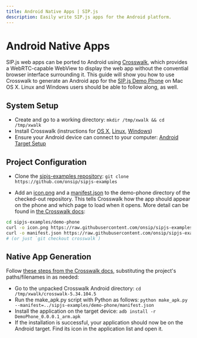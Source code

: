 ```yaml
---
title: Android Native Apps | SIP.js
description: Easily write SIP.js apps for the Android platform.
---
```


# Android Native Apps

SIP.js web apps can be ported to Android using [Crosswalk](https://crosswalk-project.org/), which provides a WebRTC-capable WebView to display the web app without the convential browser interface surrounding it. This guide will show you how to use Crosswalk to generate an Android app for the [SIP.js Demo Phone](http://sipjs.com/demo-phone/) on Mac OS X. Linux and Windows users should be able to follow along, as well.

## System Setup

* Create and go to a working directory: `mkdir /tmp/xwalk && cd /tmp/xwalk`
* Install Crosswalk (instructions for [OS X](https://crosswalk-project.org/#documentation/getting_started/linux_host_setup/Install-the-Oracle-JDK), [Linux](https://crosswalk-project.org/#documentation/getting_started/Linux_host_setup/Installation-for-Crosswalk-Android), [Windows](https://crosswalk-project.org/#documentation/getting_started/Windows_host_setup/Installation-for-Crosswalk-Android))
* Ensure your Android device can connect to your computer: [Android Target Setup](https://crosswalk-project.org/#documentation/getting_started/android_target_setup)

## Project Configuration

* Clone the [sipjs-examples repository](https://github.com/onsip/sipjs-examples): `git clone https://github.com/onsip/sipjs-examples`

* Add an [icon.png](https://raw.githubusercontent.com/onsip/sipjs-examples/crosswalk/demo-phone/icon.png) and a [manifest.json](https://raw.githubusercontent.com/onsip/sipjs-examples/crosswalk/demo-phone/manifest.json) to the demo-phone directory of the checked-out repository. This tells Crosswalk how the app should appear on the phone and which page to load when it opens. More detail can be found in [the Crosswalk docs](https://crosswalk-project.org/#wiki/Crosswalk-manifest):

~~~ bash
cd sipjs-examples/demo-phone
curl -o icon.png https://raw.githubusercontent.com/onsip/sipjs-examples/crosswalk/demo-phone/icon.png
curl -o manifest.json https://raw.githubusercontent.com/onsip/sipjs-examples/crosswalk/demo-phone/manifest.json
# (or just `git checkout crosswalk`)
~~~


## Native App Generation

Follow [these steps from the Crosswalk docs](https://crosswalk-project.org/#documentation/getting_started/run_on_android), substituting the project's paths/filenames in as needed:


* Go to the unpacked Crosswalk Android directory: `cd /tmp/xwalk/crosswalk-5.34.104.5`
* Run the make_apk.py script with Python as follows: `python make_apk.py --manifest=../sipjs-examples/demo-phone/manifest.json`
* Install the application on the target device: `adb install -r DemoPhone_0.0.0.1_arm.apk`
* If the installation is successful, your application should now be on the Android target. Find its icon in the application list and open it.
